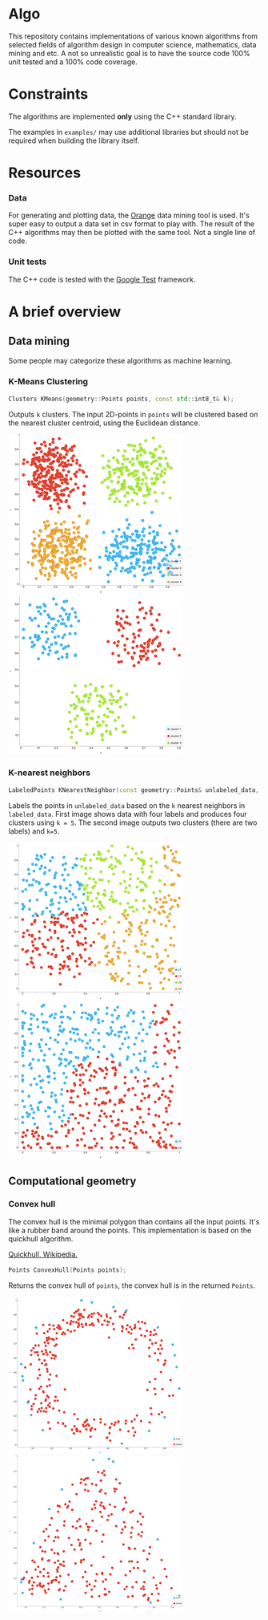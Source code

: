 Algo
===============================
This repository contains implementations of various known algorithms from selected fields of algorithm design in computer science, 
mathematics, data mining and etc. A not so unrealistic goal is to have the source code 100% unit tested and a 100% code coverage. 


# Constraints

The algorithms are implemented **only** using the C++ standard library.

The examples in `examples/` may use additional libraries but should not be required when building the library itself.

# Resources

### Data
For generating and plotting data, the [Orange](https://orange.biolab.si) data mining tool is used. It's super easy to 
output a data set in csv format to play with. The result of the C++ algorithms may then be plotted with the 
same tool. Not a single line of code.

### Unit tests
The C++ code is tested with the [Google Test](https://github.com/google/googletest) framework.

# A brief overview

## Data mining
Some people may categorize these algorithms as machine learning.

### K-Means Clustering

```C++
Clusters KMeans(geometry::Points points, const std::int8_t& k);
```
Outputs `k` clusters. The input 2D-points in `points` will be clustered based on the nearest cluster centroid, using the Euclidean distance.


![Kmeans1](images/kmeans1.png) ![Kmeans2](images/kmeans2.png)


### K-nearest neighbors

```C++
LabeledPoints KNearestNeighbor(const geometry::Points& unlabeled_data, LabeledPoints& labeled_data, const std::uint8_t& k);
```

Labels the points in `unlabeled_data` based on the `k` nearest neighbors in `labeled_data`. First image shows data with four labels and produces four clusters using `k = 5`.
The second image outputs two clusters (there are two labels) and `k=5`.

![Knn-four-clusters](images/knn1.png) ![Knn-four-clusters](images/knn2.png)

## Computational geometry

### Convex hull

The convex hull is the minimal polygon than contains all the input points. It's like a rubber band around the points.
This implementation is based on the quickhull algorithm.

[Quickhull, Wikipedia.](https://en.wikipedia.org/wiki/Quickhull)

```C++
Points ConvexHull(Points points);
```

Returns the convex hull of `points`, the convex hull is in the returned `Points`.

![Convex hull example 1](images/convexhull1.png) ![Convex hull example 2](images/convexhull2.png)
